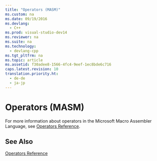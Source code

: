 ```yaml
---
title: "Operators (MASM)"
ms.custom: na
ms.date: 09/19/2016
ms.devlang: 
  - C++
ms.prod: visual-studio-dev14
ms.reviewer: na
ms.suite: na
ms.technology: 
  - devlang-cpp
ms.tgt_pltfrm: na
ms.topic: article
ms.assetid: f30adee8-1566-4fc4-9eef-1ec8bde6c716
caps.latest.revision: 10
translation.priority.ht: 
  - de-de
  - ja-jp
---
```

# Operators (MASM)
For more information about operators in the Microsoft Macro Assembler Language, see [Operators Reference](../vs140/Operators-Reference.md).  
  
## See Also  
 [Operators Reference](../vs140/Operators-Reference.md)